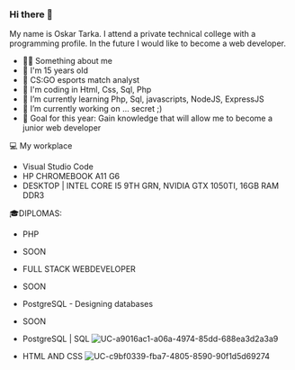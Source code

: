 ### Hi there 👋
My name is Oskar Tarka. I attend a private technical college with a programming profile. In the future I would like to become a web developer.

- 💁‍♂️ Something about me
- 👦 I'm 15 years old
- 🎂 CS:GO esports match analyst
- 🌱 I'm coding in Html, Css, Sql, Php
- 🌱 I’m currently learning Php, Sql, javascripts, NodeJS, ExpressJS
- 🔭 I’m currently working on ... secret ;)
- 🎯 Goal for this year: Gain knowledge that will allow me to become a junior web developer

💻 My workplace
- Visual Studio Code
- HP CHROMEBOOK A11 G6
- DESKTOP | INTEL CORE I5 9TH GRN, NVIDIA GTX 1050TI, 16GB RAM DDR3

🎓DIPLOMAS:

- PHP
- SOON

- FULL STACK WEBDEVELOPER
- SOON

- PostgreSQL - Designing databases
- SOON

- PostgreSQL | SQL
![UC-a9016ac1-a06a-4974-85dd-688ea3d2a3a9](https://user-images.githubusercontent.com/93466171/224345454-59f977fc-d994-4881-8688-18bce36d6335.jpg)

- HTML AND CSS
![UC-c9bf0339-fba7-4805-8590-90f1d5d69274](https://user-images.githubusercontent.com/93466171/223814332-65cd6393-054e-4e54-8e7d-889abe44e73e.jpg)
